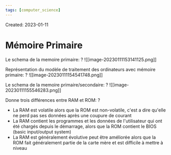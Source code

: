 ```yaml
---
tags: [computer_science] 
---
```

Created: 2023-01-11

# Mémoire Primaire

Le schema de la memoire primaire:
?
![[image-20230111153141125.png]]
<!--SR:!2024-02-09,237,250-->

Représentation du modèle de traitement des ordinateurs avec mémoire primaire:
?
![[image-20230111154541748.png]]
<!--SR:!2023-11-02,58,190-->

Le schema de la memoire primaire/secondaire:
?
![[image-20230111155546283.png]]
<!--SR:!2023-12-08,189,230-->


Donne trois différences entre RAM et ROM:
?
- La RAM est volatile alors que la ROM est non-volatile, c'est a dire qu'elle ne perd pas ses données après une coupure de courant
- La RAM contient les programmes et les données de l'utilisateur qui ont été chargés depuis le démarrage, alors que la ROM contient le BIOS (basic input/output system)
- La RAM est généralement évolutive peut être améliorée alors que la ROM fait généralement partie de la carte mère et est difficile à mettre à niveau
<!--SR:!2024-10-23,368,230-->


